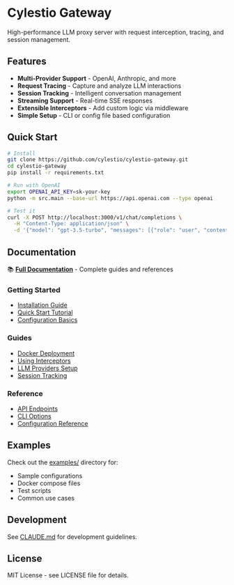 # Cylestio Gateway

High-performance LLM proxy server with request interception, tracing, and session management.

## Features

- **Multi-Provider Support** - OpenAI, Anthropic, and more
- **Request Tracing** - Capture and analyze LLM interactions
- **Session Tracking** - Intelligent conversation management
- **Streaming Support** - Real-time SSE responses
- **Extensible Interceptors** - Add custom logic via middleware
- **Simple Setup** - CLI or config file based configuration

## Quick Start

```bash
# Install
git clone https://github.com/cylestio/cylestio-gateway.git
cd cylestio-gateway
pip install -r requirements.txt

# Run with OpenAI
export OPENAI_API_KEY=sk-your-key
python -m src.main --base-url https://api.openai.com --type openai

# Test it
curl -X POST http://localhost:3000/v1/chat/completions \
  -H "Content-Type: application/json" \
  -d '{"model": "gpt-3.5-turbo", "messages": [{"role": "user", "content": "Hello!"}]}'
```

## Documentation

📚 **[Full Documentation](docs/)** - Complete guides and references

### Getting Started
- [Installation Guide](docs/getting-started/installation.md)
- [Quick Start Tutorial](docs/getting-started/quick-start.md)
- [Configuration Basics](docs/getting-started/configuration.md)

### Guides
- [Docker Deployment](docs/guides/docker.md)
- [Using Interceptors](docs/guides/interceptors.md)
- [LLM Providers Setup](docs/guides/providers.md)
- [Session Tracking](docs/guides/session-tracking.md)

### Reference
- [API Endpoints](docs/api/endpoints.md)
- [CLI Options](docs/api/cli-options.md)
- [Configuration Reference](docs/api/configuration.md)

## Examples

Check out the [examples/](examples/) directory for:
- Sample configurations
- Docker compose files
- Test scripts
- Common use cases

## Development

See [CLAUDE.md](CLAUDE.md) for development guidelines.

## License

MIT License - see LICENSE file for details.